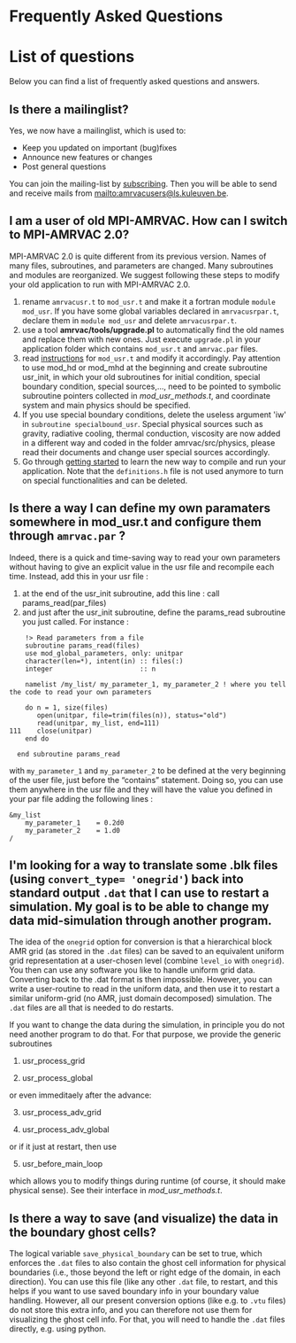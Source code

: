 # Frequently Asked Questions

# List of questions

Below you can find a list of frequently asked questions and answers.

## Is there a mailinglist?

Yes, we now have a mailinglist, which is used to:

* Keep you updated on important (bug)fixes
* Announce new features or changes
* Post general questions

You can join the mailing-list
by [subscribing](https://ls.kuleuven.be/cgi-bin/wa?SUBED1=AMRVACUSERS&A=1). Then
you will be able to send and receive mails
from <mailto:amrvacusers@ls.kuleuven.be>.

## I am a user of old MPI-AMRVAC. How can I switch to MPI-AMRVAC 2.0?

MPI-AMRVAC 2.0 is quite different from its previous version. Names of many files, 
subroutines, and parameters are changed. Many subroutines and modules are reorganized.
We suggest following these steps to modify your old application to run with
MPI-AMRVAC 2.0.

1. rename `amrvacusr.t` to `mod_usr.t` and make it a fortran module `module mod_usr`. If you have some
   global variables declared in `amrvacusrpar.t`, declare them in `module mod_usr` and delete `amrvacusrpar.t`.
2. use a tool **amrvac/tools/upgrade.pl** to automatically find the old names and replace them with new ones.
   Just execute `upgrade.pl` in your application folder which contains `mod_usr.t` and `amrvac.par` files.
3. read [instructions](amrvacusr.md) for `mod_usr.t` and modify it accordingly. Pay attention to use mod_hd or mod_mhd at the beginning
   and create subroutine usr_init, in which your old subroutines for initial condition, special boundary 
   condition, special sources,..., need to be pointed to symbolic subroutine pointers collected in _mod_usr_methods.t_,
   and coordinate system and main physics should be specified.
4. If you use special boundary conditions, delete the useless argument 'iw' in `subroutine specialbound_usr`. 
   Special physical sources such as gravity, radiative cooling, thermal conduction, 
   viscosity are now added in a different way and coded in the folder amrvac/src/physics, 
   please read their documents and change user special sources accordingly.
5. Go through [getting started](getting_started.md) to learn the new way to compile and run your application. Note that the `definitions.h` file
   is not used anymore to turn on special functionalities and can be deleted.

## Is there a way I can define my own paramaters somewhere in mod_usr.t and configure them through `amrvac.par` ?

Indeed, there is a quick and time-saving way to read your own parameters without having to give an explicit value in the usr file and recompile each time. Instead, add this in your usr file : 

1. at the end of the usr_init subroutine, add this line : call params_read(par_files)
2. and just after the usr_init subroutine, define the params_read subroutine you just called. For instance :
  
```{fortran}
    !> Read parameters from a file
    subroutine params_read(files)
    use mod_global_parameters, only: unitpar
    character(len=*), intent(in) :: files(:)
    integer                      :: n

    namelist /my_list/ my_parameter_1, my_parameter_2 ! where you tell the code to read your own parameters

    do n = 1, size(files)
       open(unitpar, file=trim(files(n)), status="old")
       read(unitpar, my_list, end=111)
111    close(unitpar)
    end do

  end subroutine params_read
```

with `my_parameter_1` and `my_parameter_2` to be defined at the very beginning of the user file, just before the “contains” statement. Doing so, you can use them anywhere in the usr file and they will have the value you defined in your par file adding the following lines :

```{fortran}
&my_list
	my_parameter_1    = 0.2d0
	my_parameter_2    = 1.d0
/
```
## I'm looking for a way to translate some .blk files (using `convert_type= 'onegrid'`) back into standard output `.dat` that I can use to restart a simulation. My goal is to be able to change my data mid-simulation through another program.

The idea of the `onegrid` option for conversion is that a hierarchical block AMR grid (as stored in the `.dat` files) can be saved to an equivalent uniform grid representation at a user-chosen level (combine `level_io` with `onegrid`). You then can use any software you like to handle uniform grid data. Converting back to the .dat format is then impossible. However, you can write a user-routine to read in the uniform data, and then use it to restart a similar uniform-grid (no AMR, just domain decomposed) simulation. The `.dat` files are all that is needed to do restarts.

If you want to change the data during the simulation, in principle you do not need another program to do that. For that purpose, we provide the generic subroutines

1. usr_process_grid

2. usr_process_global

or even immeditaely after the advance:

3. usr_process_adv_grid

4. usr_process_adv_global

or if it just at restart, then use

5. usr_before_main_loop

which allows you to modify things during runtime (of course, it should make physical sense). See their interface in _mod_usr_methods.t_.

## Is there a way to save (and visualize) the data in the boundary ghost cells?

The logical variable `save_physical_boundary` can be set to true, which enforces the `.dat` files to also contain the ghost cell information for physical boundaries (i.e., those beyond the left or right edge of the domain, in each direction). You can use this file (like any other `.dat` file, to restart, and this helps if you want to use saved boundary info in your boundary value handling. However, all our present conversion options (like e.g. to `.vtu` files) do not store this extra info, and you can therefore not use them for visualizing the ghost cell info. For that, you will need to handle the `.dat` files directly, e.g. using python.
